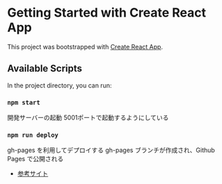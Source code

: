 # Getting Started with Create React App

This project was bootstrapped with [Create React App](https://github.com/facebook/create-react-app).

## Available Scripts

In the project directory, you can run:

### `npm start`

開発サーバーの起動
5001ポートで起動するようにしている

### `npm run deploy`

gh-pages を利用してデプロイする
gh-pages ブランチが作成され、Github Pages で公開される

- [参考サイト](https://tukkytech.com/blog/react-github-deploy/)